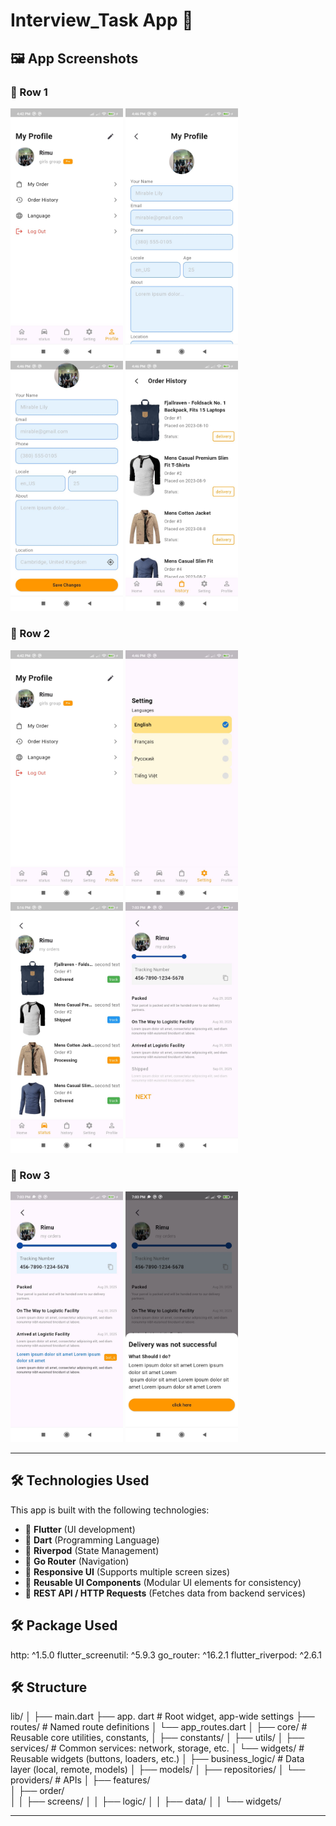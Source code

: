 # Interview_Task App 📖

## 🖼 App Screenshots

### 🔹 Row 1
<p float="left">
  <img src="assets/screenshots/profile.jpeg" width="180"/>
  <img src="assets/screenshots/create_account.jpeg" width="180"/>
  <img src="assets/screenshots/create_account_1.jpeg" width="180"/>
  <img src="assets/screenshots/history.jpeg" width="180"/>
</p>

### 🔹 Row 2
<p float="left">
  <img src="assets/screenshots/profile.jpeg" width="180"/>
  <img src="assets/screenshots/setting.jpeg" width="180"/>
  <img src="assets/screenshots/status.jfif" width="180"/>
  <img src="assets/screenshots/process.jfif" width="180"/>
</p>

### 🔹 Row 3
<p float="left">
  <img src="assets/screenshots/finish.jfif" width="180"/>
  <img src="assets/screenshots/faild.jfif" width="180"/>
</p>

---


## 🛠️ Technologies Used

This app is built with the following technologies:

- 🔹 **Flutter** (UI development)
- 🔹 **Dart** (Programming Language)
- 🔹 **Riverpod** (State Management)
- 🔹 **Go Router** (Navigation)
- 🔹 **Responsive UI** (Supports multiple screen sizes)
- 🔹 **Reusable UI Components** (Modular UI elements for consistency)
- 🔹 **REST API / HTTP Requests** (Fetches data from backend services)

## 🛠️ Package Used
http: ^1.5.0
flutter_screenutil: ^5.9.3
go_router: ^16.2.1
flutter_riverpod: ^2.6.1

## 🛠️ Structure
lib/
│
├── main.dart
├── app. dart                     # Root widget, app-wide settings
├── routes/                      # Named route definitions
│   └── app_routes.dart
│
├── core/                        # Reusable core utilities, constants,
│   ├── constants/
│   ├── utils/
│   ├── services/                # Common services: network, storage, etc.
│   └── widgets/                 # Reusable widgets (buttons, loaders, etc.)
│
├── business_logic/                        # Data layer (local, remote, models)
│   ├── models/
│   ├── repositories/
│   └── providers/               # APIs
│
├── features/                    
│   ├── order/                   
│   │   ├── screens/
│   │   ├── logic/
│   │   ├── data/
│   │   └── widgets/


---

